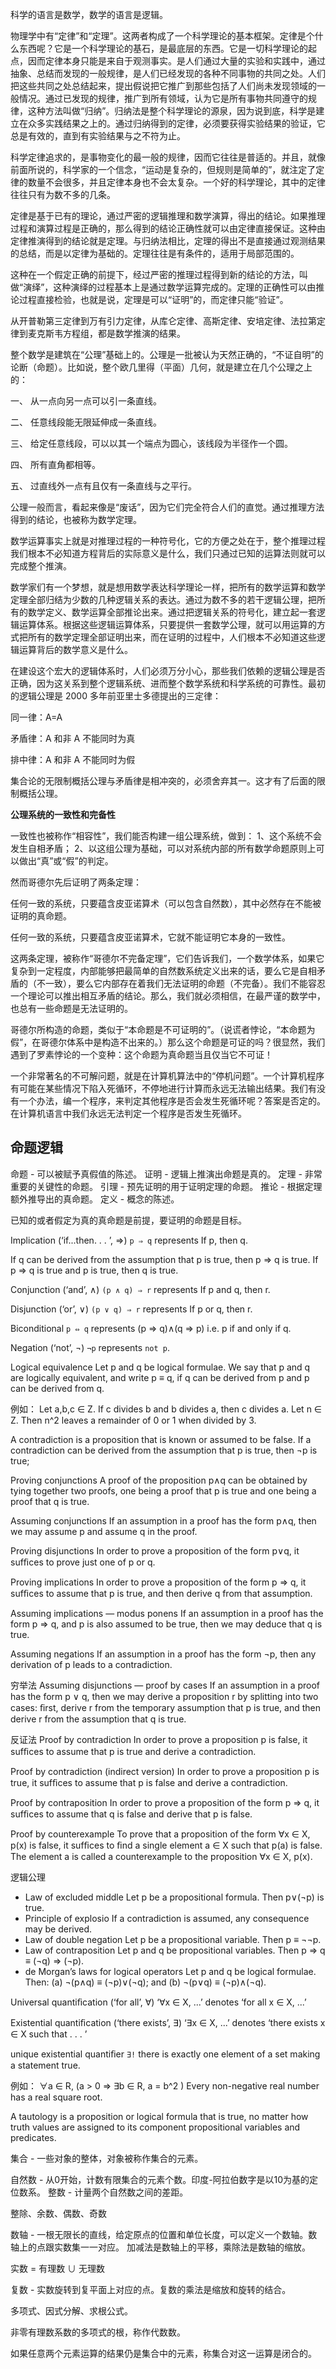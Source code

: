 科学的语言是数学，数学的语言是逻辑。

物理学中有“定律”和“定理”。这两者构成了一个科学理论的基本框架。定律是个什么东西呢？它是一个科学理论的基石，是最底层的东西。它是一切科学理论的起点，因而定律本身只能是来自于观测事实。是人们通过大量的实验和实践中，通过抽象、总结而发现的一般规律，是人们已经发现的各种不同事物的共同之处。人们把这些共同之处总结起来，提出假说把它推广到那些包括了人们尚未发现领域的一般情况。通过已发现的规律，推广到所有领域，认为它是所有事物共同遵守的规律，这种方法叫做“归纳”。归纳法是整个科学理论的源泉，因为说到底，科学是建立在众多实践结果之上的。通过归纳得到的定律，必须要获得实验结果的验证，它总是有效的，直到有实验结果与之不符为止。

科学定律追求的，是事物变化的最一般的规律，因而它往往是普适的。并且，就像前面所说的，科学家的一个信念，“运动是复杂的，但规则是简单的”，就注定了定律的数量不会很多，并且定律本身也不会太复杂。一个好的科学理论，其中的定律往往只有为数不多的几条。

定律是基于已有的理论，通过严密的逻辑推理和数学演算，得出的结论。如果推理过程和演算过程是正确的，那么得到的结论正确性就可以由定律直接保证。这种由定律推演得到的结论就是定理。与归纳法相比，定理的得出不是直接通过观测结果的总结，而是以定律为基础的。定理往往是有条件的，适用于局部范围的。

这种在一个假定正确的前提下，经过严密的推理过程得到新的结论的方法，叫做“演绎”，这种演绎的过程基本上是通过数学运算完成的。定理的正确性可以由推论过程直接检验，也就是说，定理是可以“证明”的，而定律只能“验证”。

从开普勒第三定律到万有引力定律，从库仑定律、高斯定律、安培定律、法拉第定律到麦克斯韦方程组，都是数学推演的结果。

整个数学是建筑在“公理”基础上的。公理是一批被认为天然正确的，“不证自明”的论断（命题）。比如说，整个欧几里得（平面）几何，就是建立在几个公理之上的：

一、 从一点向另一点可以引一条直线。

二、 任意线段能无限延伸成一条直线。

三、 给定任意线段，可以以其一个端点为圆心，该线段为半径作一个圆。

四、 所有直角都相等。

五、 过直线外一点有且仅有一条直线与之平行。

公理一般而言，看起来像是“废话”，因为它们完全符合人们的直觉。通过推理方法得到的结论，也被称为数学定理。

数学运算事实上就是对推理过程的一种符号化，它的方便之处在于，整个推理过程我们根本不必知道方程背后的实际意义是什么，我们只通过已知的运算法则就可以完成整个推演。

数学家们有一个梦想，就是想用数学表达科学理论一样，把所有的数学运算和数学定理全部归结为少数的几种逻辑关系的表达。通过为数不多的若干逻辑公理，把所有的数学定义、数学运算全部推论出来。通过把逻辑关系的符号化，建立起一套逻辑运算体系。根据这些逻辑运算体系，只要提供一套数学公理，就可以用运算的方式把所有的数学定理全部证明出来，而在证明的过程中，人们根本不必知道这些逻辑运算背后的数学意义是什么。

在建设这个宏大的逻辑体系时，人们必须万分小心，那些我们依赖的逻辑公理是否正确，因为这关系到整个逻辑系统、进而整个数学系统和科学系统的可靠性。最初的逻辑公理是 2000 多年前亚里士多德提出的三定律：

同一律：A=A

矛盾律：A 和非 A 不能同时为真

排中律：A 和非 A 不能同时为假

集合论的无限制概括公理与矛盾律是相冲突的，必须舍弃其一。这才有了后面的限制概括公理。

**公理系统的一致性和完备性**

一致性也被称作“相容性”，我们能否构建一组公理系统，做到：
1、这个系统不会发生自相矛盾；
2、以这组公理为基础，可以对系统内部的所有数学命题原则上可以做出“真”或“假”的判定。

然而哥德尔先后证明了两条定理：

任何一致的系统，只要蕴含皮亚诺算术（可以包含自然数），其中必然存在不能被证明的真命题。

任何一致的系统，只要蕴含皮亚诺算术，它就不能证明它本身的一致性。

这两条定理，被称作“哥德尔不完备定理”，它们告诉我们，一个数学体系，如果它复杂到一定程度，内部能够把最简单的自然数系统定义出来的话，要么它是自相矛盾的（不一致），要么它内部存在着我们无法证明的命题（不完备）。我们不能容忍一个理论可以推出相互矛盾的结论。那么，我们就必须相信，在最严谨的数学中，也总有一些命题是无法证明的。

哥德尔所构造的命题，类似于“本命题是不可证明的”。（说谎者悖论，“本命题为假”，在哥德尔体系中是构造不出来的。）那么这个命题是可证的吗？很显然，我们遇到了罗素悖论的一个变种：这个命题为真命题当且仅当它不可证！

一个非常著名的不可解问题，就是在计算机算法中的“停机问题”。一个计算机程序有可能在某些情况下陷入死循环，不停地进行计算而永远无法输出结果。我们有没有一个办法，编一个程序，来判定其他程序是否会发生死循环呢？答案是否定的。在计算机语言中我们永远无法判定一个程序是否发生死循环。

## 命题逻辑

命题 - 可以被赋予真假值的陈述。
证明 - 逻辑上推演出命题是真的。
定理 - 非常重要的关键性的命题。
引理 - 预先证明的用于证明定理的命题。
推论 - 根据定理额外推导出的真命题。
定义 - 概念的陈述。

已知的或者假定为真的真命题是前提，要证明的命题是目标。

Implication (‘if...then. . . ’, ⇒)
`p ⇒ q` represents If p, then q.

If q can be derived from the assumption that p is true, then p ⇒ q is true.
If p ⇒ q is true and p is true, then q is true.

Conjunction (‘and’, ∧)
`(p ∧ q) ⇒ r` represents If p and q, then r.

Disjunction (‘or’, ∨)
`(p ∨ q) ⇒ r` represents If p or q, then r.

Biconditional
`p ⇔ q` represents (p ⇒ q)∧(q ⇒ p) i.e. p if and only if q.

Negation (‘not’, ¬)
`¬p` represents `not p`.

Logical equivalence
Let p and q be logical formulae. We say that p and q are logically equivalent, and write p ≡ q, if q can be derived from p and p can be derived from q.

例如：
Let a,b,c ∈ Z. If c divides b and b divides a, then c divides a.
Let n ∈ Z. Then n^2 leaves a remainder of 0 or 1 when divided by 3.

A contradiction is a proposition that is known or assumed to be false.
If a contradiction can be derived from the assumption that p is true, then ¬p is true;

Proving conjunctions
A proof of the proposition p∧q can be obtained by tying together two proofs, one being a proof that p is true and one being a proof that q is true.

Assuming conjunctions
If an assumption in a proof has the form p∧q, then we may assume p and assume q in the proof.

Proving disjunctions
In order to prove a proposition of the form p∨q, it sufﬁces to prove just one of p or q.

Proving implications
In order to prove a proposition of the form p ⇒ q, it sufﬁces to assume that p is true, and then derive q from that assumption.

Assuming implications — modus ponens
If an assumption in a proof has the form p ⇒ q, and p is also assumed to be true, then we may deduce that q is true.

Assuming negations
If an assumption in a proof has the form ¬p, then any derivation of p leads to a contradiction.

穷举法 Assuming disjunctions — proof by cases
If an assumption in a proof has the form p ∨ q, then we may derive a proposition r by splitting into two cases: ﬁrst, derive r from the temporary assumption that p is true, and then derive r from the assumption that q is true.

反证法 Proof by contradiction
In order to prove a proposition p is false, it sufﬁces to assume that p is true and derive a contradiction.

Proof by contradiction (indirect version)
In order to prove a proposition p is true, it sufﬁces to assume that p is false and derive a contradiction.

Proof by contraposition
In order to prove a proposition of the form p ⇒ q, it sufﬁces to assume that q is false and derive that p is false.

Proof by counterexample
To prove that a proposition of the form ∀x ∈ X, p(x) is false, it sufﬁces to ﬁnd a single element a ∈ X such that p(a) is false. The element a is called a counterexample to the proposition ∀x ∈ X, p(x).

逻辑公理
- Law of excluded middle
  Let p be a propositional formula. Then p∨(¬p) is true.
- Principle of explosio
  If a contradiction is assumed, any consequence may be derived.
- Law of double negation
  Let p be a propositional variable. Then p ≡ ¬¬p.
- Law of contraposition
  Let p and q be propositional variables. Then p ⇒ q ≡ (¬q) ⇒ (¬p).
- de Morgan’s laws for logical operators
  Let p and q be logical formulae. Then:
    (a) ¬(p∧q) ≡ (¬p)∨(¬q); and
    (b) ¬(p∨q) ≡ (¬p)∧(¬q).

Universal quantiﬁcation (‘for all’, ∀)
‘∀x ∈ X, ...’ denotes ‘for all x ∈ X, ...’

Existential quantiﬁcation (‘there exists’, ∃)
‘∃x ∈ X, ...’ denotes ‘there exists x ∈ X such that . . . ’

unique existential quantiﬁer
`∃!` there is exactly one element of a set making a statement true.

例如：
∀a ∈ R, (a > 0 ⇒ ∃b ∈ R, a = b^2 )
Every non-negative real number has a real square root.

A tautology is a proposition or logical formula that is true, no matter how truth values are assigned to its component propositional variables and predicates.

集合 - 一些对象的整体，对象被称作集合的元素。

自然数 - 从0开始，计数有限集合的元素个数。印度-阿拉伯数字是以10为基的定位数系。
整数 - 计量两个自然数之间的差距。

整除、余数、偶数、奇数

数轴 - 一根无限长的直线，给定原点的位置和单位长度，可以定义一个数轴。数轴上的点跟实数集一一对应。
加减法是数轴上的平移，乘除法是数轴的缩放。

实数 = 有理数 ∪ 无理数

复数 - 实数旋转到复平面上对应的点。复数的乘法是缩放和旋转的结合。

多项式、因式分解、求根公式。

非零有理数系数的多项式的根，称作代数数。

如果任意两个元素运算的结果仍是集合中的元素，称集合对这一运算是闭合的。
